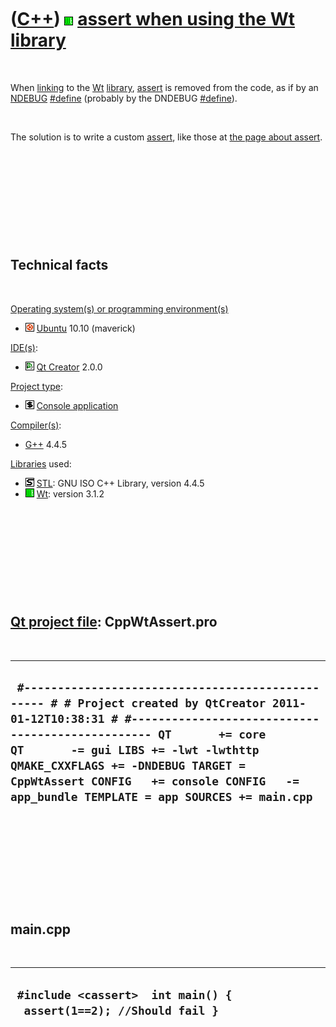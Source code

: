 



 

 

 

 

 

([C++](Cpp.md)) ![Wt](PicWt.png) [assert when using the Wt library](CppWtAssert.md)
=====================================================================================

 

When [linking](CppLink.md) to the [Wt](CppWt.md)
[library](CppLibrary.md), [assert](CppAssert.md) is removed from the
code, as if by an [NDEBUG](CppNDEBUG.md) [\#define](CppDefine.md)
(probably by the DNDEBUG [\#define](CppDefine.md)).

 

The solution is to write a custom [assert](CppAssert.md), like those at
[the page about assert](CppAssert.md).

 

 

 

 

 

Technical facts
---------------

 

[Operating system(s) or programming environment(s)](CppOs.md)

-   ![Ubuntu](PicUbuntu.png) [Ubuntu](CppUbuntu.md) 10.10 (maverick)

[IDE(s)](CppIde.md):

-   ![Qt Creator](PicQtCreator.png) [Qt Creator](CppQtCreator.md) 2.0.0

[Project type](CppQtProjectType.md):

-   ![console](PicConsole.png) [Console
    application](CppConsoleApplication.md)

[Compiler(s)](CppCompiler.md):

-   [G++](CppGpp.md) 4.4.5

[Libraries](CppLibrary.md) used:

-   ![STL](PicStl.png) [STL](CppStl.md): GNU ISO C++ Library, version
    4.4.5
-   ![Wt](PicWt.png) [Wt](CppWt.md): version 3.1.2

 

 

 

 

 

[Qt project file](CppQtProjectFile.md): CppWtAssert.pro
--------------------------------------------------------

 

  ------------------------------------------------------------------------------------------------------------------------------------------------------------------------------------------------------------------------------------------------------------------------------------------------------------------------------------------------------
  ` #------------------------------------------------- # # Project created by QtCreator 2011-01-12T10:38:31 # #------------------------------------------------- QT       += core QT       -= gui LIBS += -lwt -lwthttp QMAKE_CXXFLAGS += -DNDEBUG TARGET = CppWtAssert CONFIG   += console CONFIG   -= app_bundle TEMPLATE = app SOURCES += main.cpp`
  ------------------------------------------------------------------------------------------------------------------------------------------------------------------------------------------------------------------------------------------------------------------------------------------------------------------------------------------------------

 

 

 

 

 

main.cpp
--------

 

  ---------------------------------------------------------------------
  ` #include <cassert>  int main() {   assert(1==2); //Should fail }`
  ---------------------------------------------------------------------

 

 

 

 

 





 



